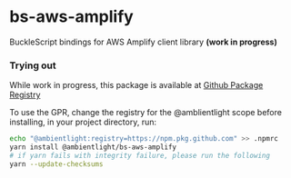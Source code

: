 # bs-aws-amplify
BuckleScript bindings for AWS Amplify client library **(work in progress)**

### Trying out
While work in progress, this package is available at [Github Package Registry](https://github.com/features/packages)

To use the GPR, change the registry for the @amblientlight scope
before installing, in your project directory, run:

```bash
echo "@ambientlight:registry=https://npm.pkg.github.com" >> .npmrc
yarn install @ambientlight/bs-aws-amplify
# if yarn fails with integrity failure, please run the following
yarn --update-checksums
```

